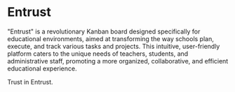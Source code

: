 # Entrust

"Entrust" is a revolutionary Kanban board designed specifically for educational environments, aimed at transforming the way schools plan, execute, and track various tasks and projects. This intuitive, user-friendly platform caters to the unique needs of teachers, students, and administrative staff, promoting a more organized, collaborative, and efficient educational experience.

Trust in Entrust.
